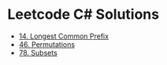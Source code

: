 # Leetcode C# Solutions

- [14. Longest Common Prefix](LeetCodeSolveWithTest/0001-0100/Readme.md#14-longest-common-prefix)
- [46. Permutations](LeetCodeSolveWithTest/0001-0100/Readme.md#46-permutations)
- [78. Subsets](LeetCodeSolveWithTest/0001-0100/Readme.md#46-permutations)
